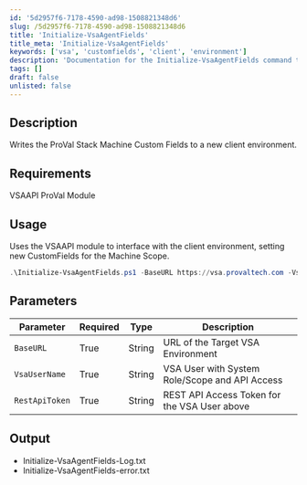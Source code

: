 ```yaml
---
id: '5d2957f6-7178-4590-ad98-1508821348d6'
slug: /5d2957f6-7178-4590-ad98-1508821348d6
title: 'Initialize-VsaAgentFields'
title_meta: 'Initialize-VsaAgentFields'
keywords: ['vsa', 'customfields', 'client', 'environment']
description: 'Documentation for the Initialize-VsaAgentFields command to write the ProVal Stack Machine Custom Fields to a new client environment.'
tags: []
draft: false
unlisted: false
---
```


## Description
Writes the ProVal Stack Machine Custom Fields to a new client environment.

## Requirements
VSAAPI ProVal Module

## Usage
Uses the VSAAPI module to interface with the client environment, setting new CustomFields for the Machine Scope.

```powershell
.\Initialize-VsaAgentFields.ps1 -BaseURL https://vsa.provaltech.com -VsaUserName apiServiceAccount -RestApiToken abcd-efgh-ijkl-mnop
```

## Parameters
| Parameter      | Required | Type   | Description                                    |
| -------------- | -------- | ------ | ---------------------------------------------- |
| `BaseURL`      | True     | String | URL of the Target VSA Environment             |
| `VsaUserName`  | True     | String | VSA User with System Role/Scope and API Access |
| `RestApiToken` | True     | String | REST API Access Token for the VSA User above  |

## Output
- Initialize-VsaAgentFields-Log.txt
- Initialize-VsaAgentFields-error.txt
